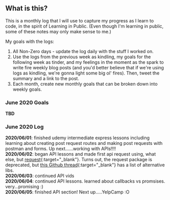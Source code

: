 ## What is this? ##
This is a monthly log that I will use to capture my progress as I learn to code, in the spirit of Learning in Public. (Even though I'm learning in public, some of these notes may only make sense to me.)    

My goals with the logs:
1. All Non-Zero days - update the log daily with the stuff I worked on.
2. Use the logs from the previous week as kindling, my goals for the following week as tinder, and my feelings in the moment as the spark to write fire weekly blog posts (and you'd better believe that if we're using logs as kindling, we're gonna light some big ol' fires). Then, tweet the summary and a link to the post.
3. Each month, create new monthly goals that can be broken down into weekly goals.

### June 2020 Goals
**TBD**

### June 2020 Log
**2020/06/01**: finished udemy intermediate express lessons including learning about creating post request routes and making post requests with postman and forms. Up next......working with APIs!!!!    
**2020/06/02**: began API lessons and made first api request using, what else, but [request](https://www.npmjs.com/package/request){:target="\_blank"}. Turns out, the request package is deprecated, but [this Github thread](https://github.com/request/request/issues/3143){:target="\_blank"} has a list of alternative libs.    
**2020/06/03**: continued API vids    
**2020/06/04**: continued API lessons. learned about callbacks vs promsises. very...promising :)     
**2020/06/05**: finished API section! Next up.....YelpCamp :O    
